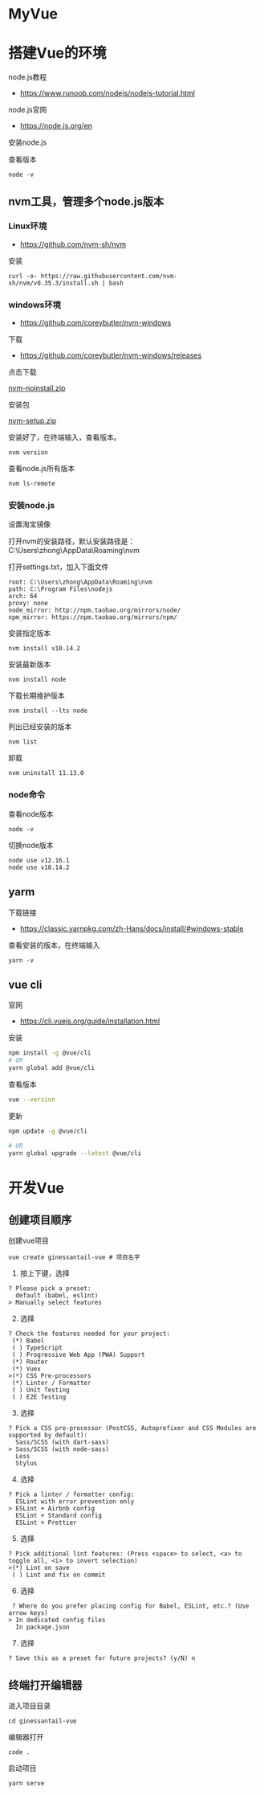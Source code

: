 # MyVue
# 搭建Vue的环境
node.js教程

- https://www.runoob.com/nodejs/nodejs-tutorial.html

node.js官网

- https://node.js.org/en

安装node.js

查看版本

```
node -v
```

## nvm工具，管理多个node.js版本

### Linux环境

- https://github.com/nvm-sh/nvm

安装

```
curl -o- https://raw.githubusercontent.com/nvm-sh/nvm/v0.35.3/install.sh | bash
```

### windows环境

- https://github.com/coreybutler/nvm-windows

下载

- https://github.com/coreybutler/nvm-windows/releases

点击下载

[nvm-noinstall.zip](https://github.com/coreybutler/nvm-windows/releases/download/1.1.7/nvm-noinstall.zip)

安装包

[nvm-setup.zip](https://github.com/coreybutler/nvm-windows/releases/download/1.1.7/nvm-setup.zip)

安装好了，在终端输入，查看版本。

```
nvm version
```

查看node.js所有版本

```
nvm ls-remote
```

### 安装node.js

设置淘宝镜像

打开nvm的安装路径，默认安装路径是：C:\Users\zhong\AppData\Roaming\nvm

打开settings.txt，加入下面文件

```
root: C:\Users\zhong\AppData\Roaming\nvm  
path: C:\Program Files\nodejs 
arch: 64 
proxy: none
node_mirror: http://npm.taobao.org/mirrors/node/
npm_mirror: https://npm.taobao.org/mirrors/npm/
```

安装指定版本

```
nvm install v10.14.2
```

安装最新版本

```
nvm install node
```

下载长期维护版本

```
nvm install --lts node
```

列出已经安装的版本

```
nvm list
```

卸载

```
nvm uninstall 11.13.0
```

### node命令

查看node版本

```
node -v
```

切换node版本

```
node use v12.16.1
node use v10.14.2
```

## yarm

下载链接

- https://classic.yarnpkg.com/zh-Hans/docs/install/#windows-stable

查看安装的版本，在终端输入

```
yarn -v
```

## vue cli

官网

- https://cli.vuejs.org/guide/installation.html

安装

```bash
npm install -g @vue/cli
# OR
yarn global add @vue/cli
```

查看版本

```bash
vue --version
```

更新

```bash
npm update -g @vue/cli

# OR
yarn global upgrade --latest @vue/cli
```

# 开发Vue

## 创建项目顺序

创建vue项目

```
vue create ginessantail-vue # 项目名字
```

1. 按上下键，选择

```
? Please pick a preset:
  default (babel, eslint)
> Manually select features 
```

2. 选择

```
? Check the features needed for your project:
 (*) Babel
 ( ) TypeScript
 ( ) Progressive Web App (PWA) Support
 (*) Router
 (*) Vuex
>(*) CSS Pre-processors
 (*) Linter / Formatter
 ( ) Unit Testing
 ( ) E2E Testing 
```

3. 选择

```
? Pick a CSS pre-processor (PostCSS, Autoprefixer and CSS Modules are supported by default):
  Sass/SCSS (with dart-sass)
> Sass/SCSS (with node-sass)
  Less
  Stylus 
```

4. 选择

```
? Pick a linter / formatter config:
  ESLint with error prevention only
> ESLint + Airbnb config
  ESLint + Standard config
  ESLint + Prettier 
```

5. 选择

```
? Pick additional lint features: (Press <space> to select, <a> to toggle all, <i> to invert selection)
>(*) Lint on save
 ( ) Lint and fix on commit 
```

6. 选择

```
 ? Where do you prefer placing config for Babel, ESLint, etc.? (Use arrow keys)
> In dedicated config files
  In package.json
```

7. 选择

```
? Save this as a preset for future projects? (y/N) n
```

## 终端打开编辑器

进入项目目录

```
cd ginessantail-vue
```

编辑器打开

```
code .
```

启动项目

```
yarn serve
```

